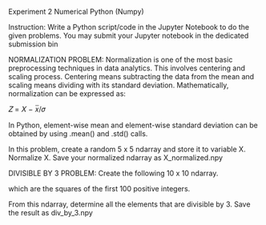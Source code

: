 Experiment 2 Numerical Python (Numpy)

Instruction: Write a Python script/code in the Jupyter Notebook to do the given problems. You may submit your Jupyter notebook in the dedicated submission bin

NORMALIZATION PROBLEM: Normalization is one of the most basic preprocessing techniques in
data analytics. This involves centering and scaling process. Centering means subtracting the data from the
mean and scaling means dividing with its standard deviation. Mathematically, normalization can be
expressed as:

𝑍 = 𝑋 − 𝑥̅/𝜎

In Python, element-wise mean and element-wise standard deviation can be obtained by using .mean() and
.std() calls.

In this problem, create a random 5 x 5 ndarray and store it to variable X. Normalize X. Save your normalized
ndarray as X_normalized.npy

DIVISIBLE BY 3 PROBLEM: Create the following 10 x 10 ndarray.

which are the squares of the first 100 positive integers.

From this ndarray, determine all the elements that are divisible by 3. Save the result as div_by_3.npy
